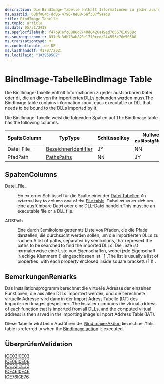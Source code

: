 ```yaml
---
description: Die BindImage-Tabelle enthält Informationen zu jeder ausführbaren Datei oder dll, die an die von ihr importierten DLLs gebunden werden muss.
ms.assetid: 68bf064c-dd85-4796-8e08-6af307f94ad8
title: BindImage-Tabelle
ms.topic: article
ms.date: 05/31/2018
ms.openlocfilehash: f47b97efc8886d7748d0426a49ed76567810939c
ms.sourcegitcommit: 831e8f3db78ab820e1710cede244553c70e50500
ms.translationtype: MT
ms.contentlocale: de-DE
ms.lasthandoff: 01/07/2021
ms.locfileid: "103959502"
---
```

# <a name="bindimage-table"></a><span data-ttu-id="c201a-103">BindImage-Tabelle</span><span class="sxs-lookup"><span data-stu-id="c201a-103">BindImage Table</span></span>

<span data-ttu-id="c201a-104">Die BindImage-Tabelle enthält Informationen zu jeder ausführbaren Datei oder dll, die an die von ihr importierten DLLs gebunden werden muss.</span><span class="sxs-lookup"><span data-stu-id="c201a-104">The BindImage table contains information about each executable or DLL that needs to be bound to the DLLs imported by it.</span></span>

<span data-ttu-id="c201a-105">Die BindImage-Tabelle weist die folgenden Spalten auf.</span><span class="sxs-lookup"><span data-stu-id="c201a-105">The BindImage table has the following columns.</span></span>



| <span data-ttu-id="c201a-106">Spalte</span><span class="sxs-lookup"><span data-stu-id="c201a-106">Column</span></span> | <span data-ttu-id="c201a-107">Typ</span><span class="sxs-lookup"><span data-stu-id="c201a-107">Type</span></span>                         | <span data-ttu-id="c201a-108">Schlüssel</span><span class="sxs-lookup"><span data-stu-id="c201a-108">Key</span></span> | <span data-ttu-id="c201a-109">Nullwerte zulässig</span><span class="sxs-lookup"><span data-stu-id="c201a-109">Nullable</span></span> |
|--------|------------------------------|-----|----------|
| <span data-ttu-id="c201a-110">Datei\_</span><span class="sxs-lookup"><span data-stu-id="c201a-110">File\_</span></span> | [<span data-ttu-id="c201a-111">Bezeichner</span><span class="sxs-lookup"><span data-stu-id="c201a-111">Identifier</span></span>](identifier.md) | <span data-ttu-id="c201a-112">J</span><span class="sxs-lookup"><span data-stu-id="c201a-112">Y</span></span>   | <span data-ttu-id="c201a-113">N</span><span class="sxs-lookup"><span data-stu-id="c201a-113">N</span></span>        |
| <span data-ttu-id="c201a-114">Pfad</span><span class="sxs-lookup"><span data-stu-id="c201a-114">Path</span></span>   | [<span data-ttu-id="c201a-115">Paths</span><span class="sxs-lookup"><span data-stu-id="c201a-115">Paths</span></span>](paths.md)           | <span data-ttu-id="c201a-116">N</span><span class="sxs-lookup"><span data-stu-id="c201a-116">N</span></span>   | <span data-ttu-id="c201a-117">J</span><span class="sxs-lookup"><span data-stu-id="c201a-117">Y</span></span>        |



 

## <a name="columns"></a><span data-ttu-id="c201a-118">Spalten</span><span class="sxs-lookup"><span data-stu-id="c201a-118">Columns</span></span>

<dl> <dt>

<span data-ttu-id="c201a-119"><span id="File_"></span><span id="file_"></span><span id="FILE_"></span>Datei\_</span><span class="sxs-lookup"><span data-stu-id="c201a-119"><span id="File_"></span><span id="file_"></span><span id="FILE_"></span>File\_</span></span>
</dt> <dd>

<span data-ttu-id="c201a-120">Ein externer Schlüssel für die Spalte einer der [Datei Tabellen](file-table.md).</span><span class="sxs-lookup"><span data-stu-id="c201a-120">An external key to column one of the [File table](file-table.md).</span></span> <span data-ttu-id="c201a-121">Dabei muss es sich um eine ausführbare Datei oder eine DLL-Datei handeln.</span><span class="sxs-lookup"><span data-stu-id="c201a-121">This must be an executable file or a DLL file.</span></span>

</dd> <dt>

<span data-ttu-id="c201a-122"><span id="Path"></span><span id="path"></span><span id="PATH"></span>ADS</span><span class="sxs-lookup"><span data-stu-id="c201a-122"><span id="Path"></span><span id="path"></span><span id="PATH"></span>Path</span></span>
</dt> <dd>

<span data-ttu-id="c201a-123">Eine durch Semikolons getrennte Liste von Pfaden, die die Pfade darstellen, die durchsucht werden sollen, um die importierten DLLs zu suchen.</span><span class="sxs-lookup"><span data-stu-id="c201a-123">A list of paths, separated by semicolons, that represent the paths to be searched to find the imported DLLs.</span></span> <span data-ttu-id="c201a-124">Die Liste ist normalerweise eine Liste von Eigenschaften, wobei jede Eigenschaft in eckige Klammern () eingeschlossen ist \[ \] .</span><span class="sxs-lookup"><span data-stu-id="c201a-124">The list is usually a list of properties, with each property enclosed inside square brackets (\[ \]) .</span></span>

</dd> </dl>

## <a name="remarks"></a><span data-ttu-id="c201a-125">Bemerkungen</span><span class="sxs-lookup"><span data-stu-id="c201a-125">Remarks</span></span>

<span data-ttu-id="c201a-126">Das Installationsprogramm berechnet die virtuelle Adresse der einzelnen Funktionen, die aus allen DLLs importiert werden, und die berechnete virtuelle Adresse wird dann in der Import Adress Tabelle (IAT) des importierten Images gespeichert.</span><span class="sxs-lookup"><span data-stu-id="c201a-126">The installer computes the virtual address of each function that is imported from all DLLs, and the computed virtual address is then saved in the importing image's Import Address Table (IAT).</span></span>

<span data-ttu-id="c201a-127">Diese Tabelle wird beim Ausführen der [BindImage-Aktion](bindimage-action.md) bezeichnet.</span><span class="sxs-lookup"><span data-stu-id="c201a-127">This table is referred to when the [BindImage action](bindimage-action.md) is executed.</span></span>

## <a name="validation"></a><span data-ttu-id="c201a-128">Überprüfen</span><span class="sxs-lookup"><span data-stu-id="c201a-128">Validation</span></span>

<dl>

[<span data-ttu-id="c201a-129">ICE03</span><span class="sxs-lookup"><span data-stu-id="c201a-129">ICE03</span></span>](ice03.md)  
[<span data-ttu-id="c201a-130">ICE06</span><span class="sxs-lookup"><span data-stu-id="c201a-130">ICE06</span></span>](ice06.md)  
[<span data-ttu-id="c201a-131">ICE32</span><span class="sxs-lookup"><span data-stu-id="c201a-131">ICE32</span></span>](ice32.md)  
[<span data-ttu-id="c201a-132">ICE46</span><span class="sxs-lookup"><span data-stu-id="c201a-132">ICE46</span></span>](ice46.md)  
[<span data-ttu-id="c201a-133">ICE76</span><span class="sxs-lookup"><span data-stu-id="c201a-133">ICE76</span></span>](ice76.md)  
</dl>

 

 



